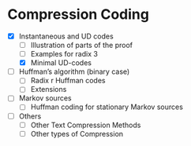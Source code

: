 # Compression Coding

- [X] Instantaneous and UD codes
  - [ ] Illustration of parts of the proof
  - [ ] Examples for radix 3
  - [X] Minimal UD-codes
- [ ] Huffman’s algorithm (binary case)
  - [ ] Radix r Huffman codes
  - [ ] Extensions
- [ ] Markov sources
  - [ ] Huffman coding for stationary Markov sources
- [ ] Others
  - [ ] Other Text Compression Methods
  - [ ] Other types of Compression
